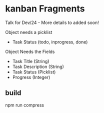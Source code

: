 # kanban Fragments

Talk for Dev/24 - More details to added soon!

Object needs a picklist

- Task Status (todo, inprogress, done)

Object Needs the Fields

- Task Title (String)
- Task Description (String)
- Task Status (Picklist)
- Progress (Integer)

## build

npm run compress
